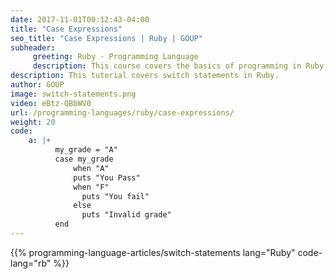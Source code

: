 ```yaml
---
date: 2017-11-01T00:12:43-04:00
title: "Case Expressions"
seo_title: "Case Expressions | Ruby | GOUP"
subheader:
     greeting: Ruby - Programming Language
     description: This course covers the basics of programming in Ruby. Work your way through the videos/articles and I'll teach you everything you need to know to start your programming journey!
description: This tutorial covers switch statements in Ruby.
author: GOUP
image: switch-statements.png
video: eBtz-QBbWV0
url: /programming-languages/ruby/case-expressions/
weight: 20
code:
    a: |+
          my_grade = "A"
          case my_grade
              when "A"
              puts "You Pass"
              when "F"
                puts "You fail"
              else
                puts "Invalid grade"
          end
---
```


{{% programming-language-articles/switch-statements lang="Ruby" code-lang="rb" %}}
